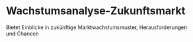 # Wachstumsanalyse-Zukunftsmarkt
Bietet Einblicke in zukünftige Marktwachstumsmuster, Herausforderungen und Chancen
